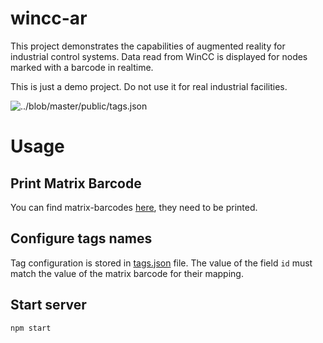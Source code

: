 # wincc-ar
This project demonstrates the capabilities of augmented reality for industrial control systems. Data read from WinCC is displayed for nodes marked with a barcode in realtime. 

This is just a demo project. Do not use it for real industrial facilities. 

![../blob/master/public/tags.json](demo.gif)

# Usage
## Print Matrix Barcode
You can find matrix-barcodes [here](https://github.com/artoolkit/artoolkit5/tree/master/doc/patterns/Matrix%20code%203x3%20(72dpi)), they need to be printed.

## Configure tags names
Tag configuration is stored in [tags.json](../master/public/tags.json) file. The value of the field `id` must match the value of the matrix barcode for their mapping.

## Start server
```
npm start
```